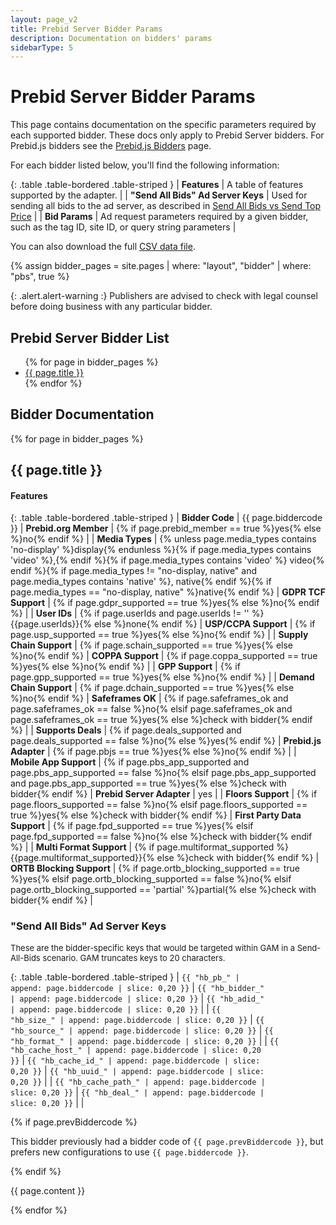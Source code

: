 ```yaml
---
layout: page_v2
title: Prebid Server Bidder Params
description: Documentation on bidders' params
sidebarType: 5
---
```


# Prebid Server Bidder Params

This page contains documentation on the specific parameters required by each supported bidder.
These docs only apply to Prebid Server bidders. For Prebid.js bidders see the
[Prebid.js Bidders](/dev-docs/bidders.html) page.

For each bidder listed below, you'll find the following information:

{: .table .table-bordered .table-striped }
| **Features**                     | A table of features supported by the adapter.  |
| **"Send All Bids" Ad Server Keys**  | Used for sending all bids to the ad server, as described in [Send All Bids vs Send Top Price](/adops/send-all-vs-top-price.html) |
| **Bid Params**                      | Ad request parameters required by a given bidder, such as the tag ID, site ID, or query string parameters                                     |

You can also download the full <a href="/dev-docs/bidder-data.csv" download>CSV data file</a>.


{% assign bidder_pages = site.pages | where: "layout", "bidder" | where: "pbs", true %}

{: .alert.alert-warning :}
Publishers are advised to check with legal counsel before doing business with any particular bidder.

## Prebid Server Bidder List

<ul>
{% for page in bidder_pages %}
<li>
<a href="#{{ page.biddercode }}">{{ page.title }}</a>
</li>
{% endfor %}
</ul>

## Bidder Documentation

{% for page in bidder_pages %}

<div class="bs-docs-section" markdown="1">
<a name="{{ page.biddercode }}" ></a>
<h2>{{ page.title }}</h2>

<h4>Features</h4>

{: .table .table-bordered .table-striped }
| **Bidder Code** | {{ page.biddercode }} | **Prebid.org Member** | {% if page.prebid_member == true %}yes{% else %}no{% endif %} |
| **Media Types** | {% unless page.media_types contains 'no-display' %}display{% endunless %}{% if page.media_types contains 'video' %},{% endif %}{% if page.media_types contains 'video' %} video{% endif %}{% if page.media_types != "no-display, native" and page.media_types contains 'native' %}, native{% endif %}{% if page.media_types == "no-display, native" %}native{% endif %} | **GDPR TCF Support** | {% if page.gdpr_supported == true %}yes{% else %}no{% endif %} |
| **User IDs** | {% if page.userIds and page.userIds != '' %}{{page.userIds}}{% else %}none{% endif %} | **USP/CCPA Support** | {% if page.usp_supported == true %}yes{% else %}no{% endif %} |
| **Supply Chain Support** | {% if page.schain_supported  == true %}yes{% else %}no{% endif %} | **COPPA Support** | {% if page.coppa_supported == true %}yes{% else %}no{% endif %} |
| **GPP Support** | {% if page.gpp_supported == true %}yes{% else %}no{% endif %} |
| **Demand Chain Support** | {% if page.dchain_supported  == true %}yes{% else %}no{% endif %} | **Safeframes OK** | {% if page.safeframes_ok and page.safeframes_ok == false %}no{% elsif page.safeframes_ok and page.safeframes_ok == true %}yes{% else %}check with bidder{% endif %} |
| **Supports Deals** | {% if page.deals_supported and page.deals_supported == false %}no{% else %}yes{% endif %} | **Prebid.js Adapter** | {% if page.pbjs == true %}yes{% else %}no{% endif %} |
| **Mobile App Support** | {% if page.pbs_app_supported and page.pbs_app_supported == false %}no{% elsif page.pbs_app_supported and page.pbs_app_supported == true %}yes{% else %}check with bidder{% endif %} | **Prebid Server Adapter** | yes |
| **Floors Support** | {% if page.floors_supported == false %}no{% elsif page.floors_supported == true %}yes{% else %}check with bidder{% endif %} | **First Party Data Support** | {% if page.fpd_supported == true %}yes{% elsif page.fpd_supported == false %}no{% else %}check with bidder{% endif %} |
| **Multi Format Support** | {% if page.multiformat_supported %}{{page.multiformat_supported}}{% else %}check with bidder{% endif %} | **ORTB Blocking Support** | {% if page.ortb_blocking_supported == true %}yes{% elsif page.ortb_blocking_supported == false %}no{% elsif page.ortb_blocking_supported == 'partial' %}partial{% else %}check with bidder{% endif %} |


<h3>"Send All Bids" Ad Server Keys</h3>

<font size="-1">These are the bidder-specific keys that would be targeted within GAM in a Send-All-Bids scenario. GAM truncates keys to 20 characters.</font>

{: .table .table-bordered .table-striped }
| <code>{{ "hb_pb_" | append: page.biddercode | slice: 0,20 }}</code> | <code>{{ "hb_bidder_" | append: page.biddercode | slice: 0,20 }}</code> | <code>{{ "hb_adid_" | append: page.biddercode | slice: 0,20 }}</code> |
| <code>{{ "hb_size_" | append: page.biddercode | slice: 0,20 }}</code> | <code>{{ "hb_source_" | append: page.biddercode | slice: 0,20 }}</code> | <code>{{ "hb_format_" | append: page.biddercode | slice: 0,20 }}</code> |
| <code>{{ "hb_cache_host_" | append: page.biddercode | slice: 0,20 }}</code> | <code>{{ "hb_cache_id_" | append: page.biddercode | slice: 0,20 }}</code> | <code>{{ "hb_uuid_" | append: page.biddercode | slice: 0,20 }}</code> |
| <code>{{ "hb_cache_path_" | append: page.biddercode | slice: 0,20 }}</code> | <code>{{ "hb_deal_" | append: page.biddercode | slice: 0,20 }}</code> | |

{% if page.prevBiddercode %}

This bidder previously had a bidder code of `{{ page.prevBiddercode }}`, but prefers new configurations to use `{{ page.biddercode }}`.

{% endif %}

{{ page.content }}

</div>

{% endfor %}
